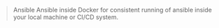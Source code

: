 >Ansible
Ansible inside Docker for consistent running of ansible inside your local machine or CI/CD system.
